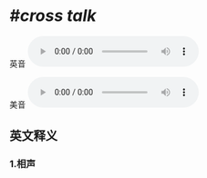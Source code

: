 # ***\#cross talk*** 
英音
<audio src="./media/cross talk1_AAC.aac" controls="controls"></audio>

美音
<audio src="./media/cross talk2_AAC.aac" controls="controls"></audio>



  

英文释义
---
### 1.**相声**  


